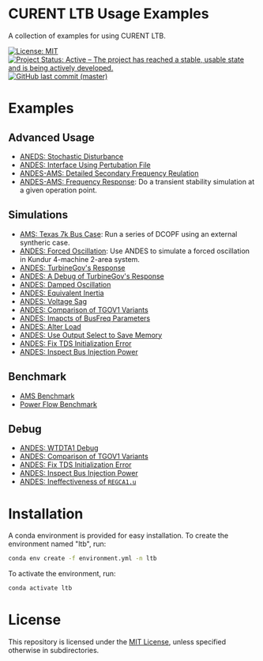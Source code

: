# CURENT LTB Usage Examples

A collection of examples for using CURENT LTB.

[![License: MIT](https://img.shields.io/badge/License-MIT-yellow.svg)](https://github.com/CURENT/demo/blob/master/LICENSE)
[![Project Status: Active – The project has reached a stable, usable state and is being actively developed.](https://www.repostatus.org/badges/latest/active.svg)](https://www.repostatus.org/#active)
[![GitHub last commit (master)](https://img.shields.io/github/last-commit/CURENT/demo/master?label=last%20commit%20to%20master)](https://github.com/CURENT/demo/commits/master/)

# Examples

## Advanced Usage

- [ANEDS: Stochastic Disturbance](./demo/andes_stochastic/andes_stochastic.ipynb)
- [ANDES: Interface Using Pertubation File](./demo/interface_andes/interface_andes.ipynb)
- [ANDES-AMS: Detailed Secondary Frequency Reulation](https://ltb.readthedocs.io/projects/ams/en/stable/_examples/demo/demo_AGC.html)
- [ANDES-AMS: Frequency Response](./demo/freq_response/freq_response.ipynb): Do a transient stability simulation at a given operation point.

## Simulations

- [AMS: Texas 7k Bus Case](./demo/texas7k/): Run a series of DCOPF using an external syntheric case.
- [ANDES: Forced Oscillation](./demo/forced_oscillation/forced_oscillation.ipynb): Use ANDES to simulate a forced oscillation in Kundur 4-machine 2-area system.
- [ANDES: TurbineGov's Response](./demo/TurbineGov_response/TurbineGov_reponse.ipynb)
- [ANDES: A Debug of TurbineGov's Response](./demo/TurbineGov_response/debug.ipynb)
- [ANDES: Damped Oscillation](./demo/oscillation/oscillation.ipynb)
- [ANDES: Equivalent Inertia](./demo/equivalent_inertia/equivalent_inertia.ipynb)
- [ANDES: Voltage Sag](./demo/misc/voltage_sag.ipynb)
- [ANDES: Comparison of TGOV1 Variants](./demo/TGOV1/TGOV1_variants.ipynb)
- [ANDES: Imapcts of BusFreq Parameters](./demo/misc/busfreq.ipynb)
- [ANDES: Alter Load](./demo/misc/alter_load.ipynb)
- [ANDES: Use Output Select to Save Memory](./demo/misc/output_select.ipynb)
- [ANDES: Fix TDS Initialization Error](./demo/misc/andes_tds_init.ipynb)
- [ANDES: Inspect Bus Injection Power](./demo/misc/andes_bus_injection.ipynb)

## Benchmark

- [AMS Benchmark](./demo/ams_benchmark/plot/bench_plot.ipynb)
- [Power Flow Benchmark](demo/pflow_benchmark/bench_pflow.ipynb)

## Debug

- [ANDES: WTDTA1 Debug](./demo/WTDTA1.ipynb)
- [ANDES: Comparison of TGOV1 Variants](./demo/TGOV1/TGOV1_variants.ipynb)
- [ANDES: Fix TDS Initialization Error](./demo/misc/andes_tds_init.ipynb)
- [ANDES: Inspect Bus Injection Power](./demo/misc/andes_bus_injection.ipynb)
- [ANDES: Ineffectiveness of ``REGCA1.u``](./demo/misc/REGCA1_u.ipynb)

# Installation

A conda environment is provided for easy installation. To create the environment named "ltb", run:

```bash
conda env create -f environment.yml -n ltb
```

To activate the environment, run:

```bash
conda activate ltb
```

# License
This repository is licensed under the [MIT License](./LICENSE), unless specified otherwise in subdirectories.
